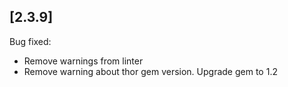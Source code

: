 
## [2.3.9]

Bug fixed:
- Remove warnings from linter
- Remove warning about thor gem version. Upgrade gem to 1.2
